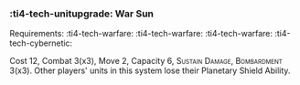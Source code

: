 ### :ti4-tech-unitupgrade: **War Sun**

Requirements: :ti4-tech-warfare: :ti4-tech-warfare: :ti4-tech-warfare: :ti4-tech-cybernetic:

Cost 12, Combat 3(x3), Move 2, Capacity 6, <span style="font-variant:small-caps;">Sustain Damage</span>, <span style="font-variant:small-caps;">Bombardment</span> 3(x3).
Other players' units in this system lose their Planetary Shield Ability.
